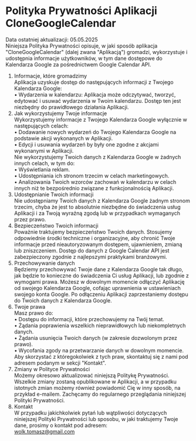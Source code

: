 # Polityka Prywatności Aplikacji CloneGoogleCalendar  
Data ostatniej aktualizacji: 05.05.2025  
Niniejsza Polityka Prywatności opisuje, w jaki sposób aplikacja "CloneGoogleCalendar" (dalej zwana "Aplikacją") gromadzi, wykorzystuje i udostępnia informacje użytkowników, w tym dane dostępowe do Kalendarza Google za pośrednictwem Google Calendar API.  
1. Informacje, które gromadzimy  
Aplikacja uzyskuje dostęp do następujących informacji z Twojego Kalendarza Google:  
•	Wydarzenia w kalendarzu: Aplikacja może odczytywać, tworzyć, edytować i usuwać wydarzenia w Twoim kalendarzu. Dostęp ten jest niezbędny do prawidłowego działania Aplikacji.  
2. Jak wykorzystujemy Twoje informacje  
Wykorzystujemy informacje z Twojego Kalendarza Google wyłącznie w następujących celach:  
•	Dodawanie nowych wydarzeń do Twojego Kalendarza Google na podstawie akcji wykonanych w Aplikacji.  
•	Edycji i usuwania wydarzeń by były one zgodne z akcjami wykonanymi w Aplikacji.  
Nie wykorzystujemy Twoich danych z Kalendarza Google w żadnych innych celach, w tym do:  
•	Wyświetlania reklam.  
•	Udostępniania ich stronom trzecim w celach marketingowych.  
•	Analizowania Twoich wzorców zachowań w kalendarzu w celach innych niż te bezpośrednio związane z funkcjonalnością Aplikacji.  
3. Udostępnianie Twoich informacji  
Nie udostępniamy Twoich danych z Kalendarza Google żadnym stronom trzecim, chyba że jest to absolutnie niezbędne do świadczenia usług Aplikacji i za Twoją wyraźną zgodą lub w przypadkach wymaganych przez prawo.  
4. Bezpieczeństwo Twoich informacji  
Poważnie traktujemy bezpieczeństwo Twoich danych. Stosujemy odpowiednie środki techniczne i organizacyjne, aby chronić Twoje informacje przed nieautoryzowanym dostępem, ujawnieniem, zmianą lub zniszczeniem. Dostęp do danych z Google Calendar API jest zabezpieczony zgodnie z najlepszymi praktykami branżowymi.  
5. Przechowywanie danych  
Będziemy przechowywać Twoje dane z Kalendarza Google tak długo, jak będzie to konieczne do świadczenia Ci usług Aplikacji, lub zgodnie z wymogami prawa. Możesz w dowolnym momencie odłączyć Aplikację od swojego Kalendarza Google, cofając uprawnienia w ustawieniach swojego konta Google. Po odłączeniu Aplikacji zaprzestaniemy dostępu do Twoich danych z Kalendarza Google.  
6. Twoje prawa  
Masz prawo do:  
•	Dostępu do informacji, które przechowujemy na Twój temat.  
•	Żądania poprawienia wszelkich nieprawidłowych lub niekompletnych danych.  
•	Żądania usunięcia Twoich danych (w zakresie dozwolonym przez prawo).  
•	Wycofania zgody na przetwarzanie danych w dowolnym momencie.  
Aby skorzystać z któregokolwiek z tych praw, skontaktuj się z nami pod adresem podanym w sekcji "Kontakt".  
7. Zmiany w Polityce Prywatności  
Możemy okresowo aktualizować niniejszą Politykę Prywatności. Wszelkie zmiany zostaną opublikowane w Aplikacji, a w przypadku istotnych zmian możemy również powiadomić Cię w inny sposób, na przykład e-mailem. Zachęcamy do regularnego przeglądania niniejszej Polityki Prywatności.  
8. Kontakt  
W przypadku jakichkolwiek pytań lub wątpliwości dotyczących niniejszej Polityki Prywatności lub sposobu, w jaki traktujemy Twoje dane, prosimy o kontakt pod adresem:  
wolk.tomasz@gmail.com
